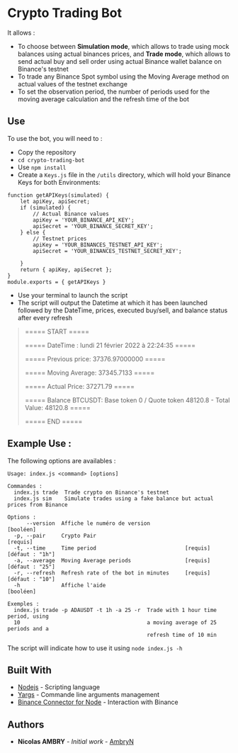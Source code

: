 # Crypto Trading Bot

It allows :
* To choose between **Simulation mode**, which allows to trade using mock balances using actual binances prices, and **Trade mode**, which allows to send actual buy and sell order using actual Binance wallet balance on Binance's testnet
* To trade any Binance Spot symbol using the Moving Average method on actual values of the testnet exchange
* To set the observation period, the number of periods used for the moving average calculation and the refresh time of the bot

## Use

To use the bot, you will need to :
* Copy the repository
* `cd crypto-trading-bot`
* Use `npm install`
* Create a `Keys.js` file in the `/utils` directory, which will hold your Binance Keys for both Environments:
```
function getAPIKeys(simulated) {
    let apiKey, apiSecret;
    if (simulated) {
        // Actual Binance values
        apiKey = 'YOUR_BINANCE_API_KEY';
        apiSecret = 'YOUR_BINANCE_SECRET_KEY';
    } else {
        // Testnet prices
        apiKey = 'YOUR_BINANCES_TESTNET_API_KEY';
        apiSecret = 'YOUR_BINANCES_TESTNET_SECRET_KEY';

    }
    return { apiKey, apiSecret };
}
module.exports = { getAPIKeys }
```
* Use your terminal to launch the script
* The script will output the Datetime at which it has been launched followed by the DateTime, prices, executed buy/sell, and balance status after every refresh
> ===== START =====
>
> ===== DateTime : lundi 21 février 2022 à 22:24:35 =====
>
> ===== Previous price: 37376.97000000 =====
> 
> ===== Moving Average: 37345.7133 =====
>
> ===== Actual Price: 37271.79 =====
>
> ===== Balance BTCUSDT: Base token 0 / Quote token 48120.8 - Total Value: 48120.8 =====
>
> ===== END =====

## Example Use :
The following options are availables :
```
Usage: index.js <command> [options]

Commandes :
  index.js trade  Trade crypto on Binance's testnet
  index.js sim    Simulate trades using a fake balance but actual prices from Binance

Options :
      --version  Affiche le numéro de version                          [booléen]
  -p, --pair     Crypto Pair                                            [requis]
  -t, --time     Time period                            [requis] [défaut : "1h"]
  -a, --average  Moving Average periods                 [requis] [défaut : "25"]
  -r, --refresh  Refresh rate of the bot in minutes     [requis] [défaut : "10"]
  -h             Affiche l'aide                                        [booléen]

Exemples :
  index.js trade -p ADAUSDT -t 1h -a 25 -r  Trade with 1 hour time period, using
  10                                        a moving average of 25 periods and a
                                            refresh time of 10 min
```

The script will indicate how to use it using `node index.js -h`


## Built With

* [Nodejs](https://nodejs.org) - Scripting language
* [Yargs](http://yargs.js.org/) - Commande line arguments management
* [Binance Connector for Node](https://github.com/binance/binance-connector-node) - Interaction with Binance

## Authors

* **Nicolas AMBRY** - *Initial work* - [AmbryN](https://github.com/AmbryN)
